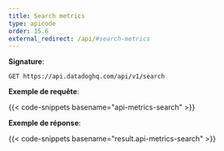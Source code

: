```yaml
---
title: Search metrics
type: apicode
order: 15.6
external_redirect: /api/#search-metrics
---
```


**Signature**:

`GET https://api.datadoghq.com/api/v1/search`

**Exemple de requête**:

{{< code-snippets basename="api-metrics-search" >}}

**Exemple de réponse**:

{{< code-snippets basename="result.api-metrics-search" >}}
